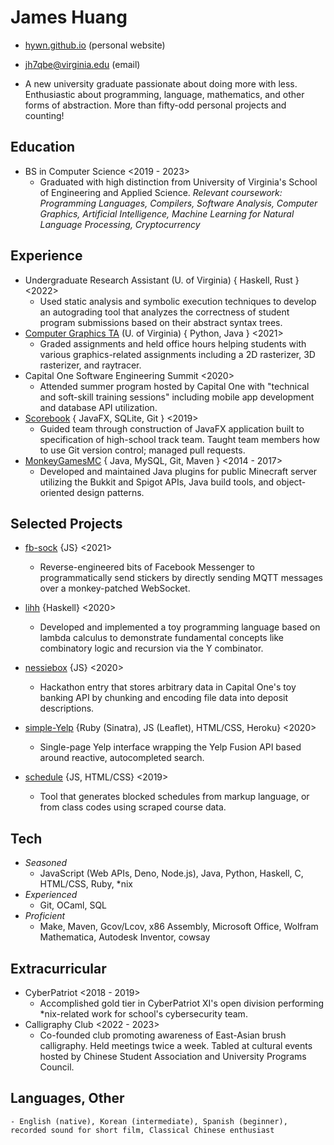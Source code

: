 # James Huang
* [hywn.github.io](https://hywn.github.io/) (personal website)
* [jh7qbe@virginia.edu](mailto:jh7qbe@virginia.edu) (email)

* A new university graduate passionate about doing more with less. Enthusiastic about programming, language, mathematics, and other forms of abstraction. More than fifty-odd personal projects and counting!

## Education
* BS in Computer Science <2019 - 2023>
	- Graduated with high distinction from University of Virginia's School of Engineering and Applied Science. _Relevant coursework: Programming Languages, Compilers, Software Analysis, Computer Graphics, Artificial Intelligence, Machine Learning for Natural Language Processing, Cryptocurrency_

## Experience
* Undergraduate Research Assistant (U. of Virginia) { Haskell, Rust } <2022>
	- Used static analysis and symbolic execution techniques to develop an autograding tool that analyzes the correctness of student program submissions based on their abstract syntax trees.
* [Computer Graphics TA](https://web.archive.org/web/20220110035819/https://www.cs.virginia.edu/luther/4810/F2021/) (U. of Virginia) { Python, Java } <2021>
	- Graded assignments and held office hours helping students with various graphics-related assignments including a 2D rasterizer, 3D rasterizer, and raytracer.
* Capital One Software Engineering Summit <2020>
	- Attended summer program hosted by Capital One with "technical and soft-skill training sessions" including mobile app development and database API utilization.
* [Scorebook](https://github.com/hywn/Scorebook) { JavaFX, SQLite, Git } <2019>
	- Guided team through construction of JavaFX application built to specification of high-school track team. Taught team members how to use Git version control; managed pull requests.
* [MonkeyGamesMC](https://github.com/mogmc) { Java, MySQL, Git, Maven } <2014 - 2017>
	- Developed and maintained Java plugins for public Minecraft server utilizing the Bukkit and Spigot APIs, Java build tools, and object-oriented design patterns.

## Selected Projects
* [fb-sock](https://odcy.github.io/fb-sock-writeup/) {JS} <2021>
	- Reverse-engineered bits of Facebook Messenger to programmatically send stickers by directly sending MQTT messages over a monkey-patched WebSocket.

* [lihh](https://github.com/hywn/lihh) {Haskell} <2020>
	- Developed and implemented a toy programming language based on lambda calculus to demonstrate fundamental concepts like combinatory logic and recursion via the Y combinator.

* [nessiebox](https://github.com/hywn/h-seee) {JS} <2020>
	- Hackathon entry that stores arbitrary data in Capital One's toy banking API by chunking and encoding file data into deposit descriptions.

* [simple-Yelp](https://github.com/hywn/simple-Yelp) {Ruby (Sinatra), JS (Leaflet), HTML/CSS, Heroku} <2020>
	- Single-page Yelp interface wrapping the Yelp Fusion API based around reactive, autocompleted search.

* [schedule](http://hywn.github.io/sche/schedule?src=https://gist.githubusercontent.com/hywn/7e52ab8abe2ae75b04116ba36a20cfc2/raw/) {JS, HTML/CSS} <2019>
	- Tool that generates blocked schedules from markup language, or from class codes using scraped course data.

## Tech
* _Seasoned_
	- JavaScript (Web APIs, Deno, Node.js), Java, Python, Haskell, C, HTML/CSS, Ruby, *nix
* _Experienced_
	- Git, OCaml, SQL
* _Proficient_
	- Make, Maven, Gcov/Lcov, x86 Assembly, Microsoft Office, Wolfram Mathematica, Autodesk Inventor, cowsay

## Extracurricular
* CyberPatriot <2018 - 2019>
	- Accomplished gold tier in CyberPatriot XI's open division performing *nix-related work for school's cybersecurity team.
* Calligraphy Club <2022 - 2023>
	- Co-founded club promoting awareness of East-Asian brush calligraphy. Held meetings twice a week. Tabled at cultural events hosted by Chinese Student Association and University Programs Council.

## Languages, Other
	- English (native), Korean (intermediate), Spanish (beginner), recorded sound for short film, Classical Chinese enthusiast
